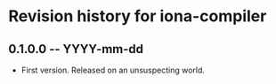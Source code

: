 # Revision history for iona-compiler

## 0.1.0.0 -- YYYY-mm-dd

* First version. Released on an unsuspecting world.
